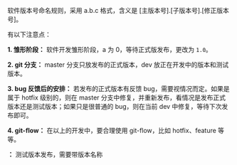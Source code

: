 软件版本号命名规则，采用 a.b.c 格式，含义是 [主版本号].[子版本号].[修正版本号]。

有以下注意点：

**1. 雏形阶段：** 软件开发雏形阶段，a 为 0，等待正式版发布，更改为 `1.0`。

**2. git 分支：** master 分支只放发布的正式版本，dev 放正在开发中的版本和测试版本。

**3. bug 反馈后的安排：** 若发布的正式版本有反馈 bug，需要视情况而定。如果是属于 hotfix 级别的，则在 master 分支中修复，并重新发布，看情况是发布正式版本还是测试版本；如果只是很普通的 bug，则在当前 dev 中修复，等待下次发布即可。

**4. git-flow：** 在以上的开发中，要合理使用 git-flow，比如 hotfix、feature 等等。

**：** 测试版本发布，需要带版本名称

